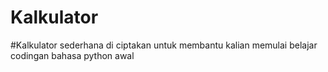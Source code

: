 # Kalkulator

#Kalkulator sederhana di ciptakan untuk membantu kalian memulai belajar codingan bahasa python awal
